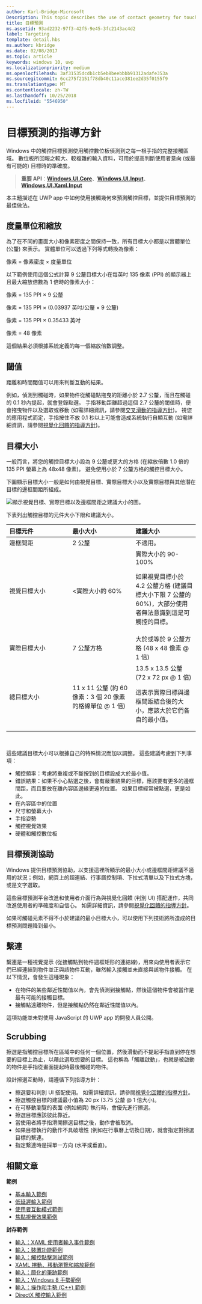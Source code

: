 ```yaml
---
author: Karl-Bridge-Microsoft
Description: This topic describes the use of contact geometry for touch targeting and provides best practices for targeting in Windows Runtime apps.
title: 目標預測
ms.assetid: 93ad2232-97f3-42f5-9e45-3fc2143ac4d2
label: Targeting
template: detail.hbs
ms.author: kbridge
ms.date: 02/08/2017
ms.topic: article
keywords: windows 10, uwp
ms.localizationpriority: medium
ms.openlocfilehash: 3af31535dcdb1cb5eb8beebbbb91312adafe353a
ms.sourcegitcommit: 6cc275f2151f78db40c11ace381ee2d35f0155f9
ms.translationtype: MT
ms.contentlocale: zh-TW
ms.lasthandoff: 10/25/2018
ms.locfileid: "5546950"
---
```

# <a name="guidelines-for-targeting"></a>目標預測的指導方針


Windows 中的觸控目標預測使用觸控數位板偵測到之每一根手指的完整接觸區域。 數位板所回報之較大、較複雜的輸入資料，可用於提高判斷使用者意向 (或最有可能的) 目標時的準確度。

> **重要 API**：[**Windows.UI.Core**](https://msdn.microsoft.com/library/windows/apps/br208383)、[**Windows.UI.Input**](https://msdn.microsoft.com/library/windows/apps/br242084)、[**Windows.UI.Xaml.Input**](https://msdn.microsoft.com/library/windows/apps/br227994)

本主題描述在 UWP app 中如何使用接觸幾何來預測觸控目標，並提供目標預測的最佳做法。

## <a name="measurements-and-scaling"></a>度量單位和縮放


為了在不同的畫面大小和像素密度之間保持一致，所有目標大小都是以實體單位 (公釐) 來表示。 實體單位可以透過下列等式轉換為像素：

像素 = 像素密度 × 度量單位

以下範例使用這個公式計算 9 公釐目標大小在每英吋 135 像素 (PPI) 的顯示器上且最大縮放倍數為 1 倍時的像素大小：

像素 = 135 PPI × 9 公釐

像素 = 135 PPI × (0.03937 英吋/公釐 × 9 公釐)

像素 = 135 PPI × 0.35433 英吋

像素 = 48 像素

這個結果必須根據系統定義的每一個縮放倍數調整。

## <a name="thresholds"></a>閾值


距離和時間閾值可以用來判斷互動的結果。

例如，偵測到觸碰時，如果物件從觸碰點拖曳的距離小於 2.7 公釐，而且在觸碰的 0.1 秒內提起，就會登錄點選。 手指移動距離超過這個 2.7 公釐的閾值時，便會拖曳物件以及選取或移動 (如需詳細資訊，請參閱[交叉滑動的指導方針](guidelines-for-cross-slide.md))。 視您的應用程式而定，手指按住不放 0.1 秒以上可能會造成系統執行自顯互動 (如需詳細資訊，請參閱[視覺化回饋的指導方針](guidelines-for-visualfeedback.md))。

## <a name="target-sizes"></a>目標大小


一般而言，將您的觸控目標大小設為 9 公釐或更大的方格 (在縮放倍數 1.0 倍的 135 PPI 螢幕上為 48x48 像素)。 避免使用小於 7 公釐方格的觸控目標大小。

下圖顯示目標大小一般是如何由視覺目標、實際目標大小以及實際目標與其他潛在目標的邊框間距所組成。

![顯示視覺目標、實際目標以及邊框間距之建議大小的圖。](images/targeting-size.png)

下表列出觸控目標的元件大小下限和建議大小。

<table>
<colgroup>
<col width="33%" />
<col width="33%" />
<col width="33%" />
</colgroup>
<thead>
<tr class="header">
<th align="left">目標元件</th>
<th align="left">最小大小</th>
<th align="left">建議大小</th>
</tr>
</thead>
<tbody>
<tr class="odd">
<td align="left">邊框間距</td>
<td align="left">2 公釐</td>
<td align="left">不適用。</td>
</tr>
<tr class="even">
<td align="left">視覺目標大小</td>
<td align="left">&lt;實際大小的 60%</td>
<td align="left">實際大小的 90-100%
<p>如果視覺目標小於 4.2 公釐方格 (建議目標大小下限 7 公釐的 60%)，大部分使用者無法意識到這是可觸控的目標。</p></td>
</tr>
<tr class="odd">
<td align="left">實際目標大小</td>
<td align="left">7 公釐方格</td>
<td align="left">大於或等於 9 公釐方格 (48 x 48 像素 @ 1 倍)</td>
</tr>
<tr class="even">
<td align="left">總目標大小</td>
<td align="left">11 x 11 公釐 (約 60 像素：3 個 20 像素的格線單位 @ 1 倍)</td>
<td align="left">13.5 x 13.5 公釐 (72 x 72 px @ 1 倍)
<p>這表示實際目標與邊框間距結合後的大小，應該大於它們各自的最小值。</p></td>
</tr>
</tbody>
</table>

 

這些建議目標大小可以根據自己的特殊情況而加以調整。 這些建議考慮到下列事項：

-   觸控頻率：考慮將重複或不斷按到的目標設成大於最小值。
-   錯誤結果：如果不小心點選之後，會有嚴重結果的目標，應該要有更多的邊框間距，而且要放在離內容區邊緣更遠的位置。 如果目標經常被點選，更是如此。
-   在內容區中的位置
-   尺寸和螢幕大小
-   手指姿勢
-   觸控視覺效果
-   硬體和觸控數位板

## <a name="targeting-assistance"></a>目標預測協助


Windows 提供目標預測協助，以支援這裡所顯示的最小大小或邊框間距建議不適用的狀況；例如，網頁上的超連結、行事曆控制項、下拉式清單以及下拉式方塊，或是文字選取。

這些目標預測平台改進和使用者介面行為與視覺化回饋 (判別 UI) 搭配運作，共同改進使用者的準確度和自信心。 如需詳細資訊，請參閱[視覺化回饋的指導方針](guidelines-for-visualfeedback.md)。

如果可觸碰元素不得不小於建議的最小目標大小，可以使用下列技術將所造成的目標預測問題降到最小。

## <a name="tethering"></a>繫連


繫連是一種視覺提示 (從接觸點到物件週框矩形的連結線)，用來向使用者表示它們已經連結到物件並正與該物件互動，雖然輸入接觸並未直接與該物件接觸。 在以下情況，會發生這種現象：

-   在物件的某些鄰近性閾值以內，會先偵測到接觸點，然後這個物件會被當作是最有可能的接觸目標。
-   接觸點遠離物件，但是接觸點仍然在鄰近性閾值以內。

這項功能並未對使用 JavaScript 的 UWP app 的開發人員公開。

## <a name="scrubbing"></a>Scrubbing


擦選是指觸控目標所在區域中的任何一個位置，然後滑動而不提起手指直到停在想要的目標上為止，以藉此選取想要的目標。 這也稱為「觸離啟動」，也就是被啟動的物件是手指從畫面提起時最後觸碰的物件。

設計擦選互動時，請遵循下列指導方針：

-   擦選要和判別 UI 搭配使用。 如需詳細資訊，請參閱[視覺化回饋的指導方針](guidelines-for-visualfeedback.md)。
-   擦選觸控目標的建議最小值為 20 px (3.75 公釐 @ 1 倍大小)。
-   在可移動瀏覽的表面 (例如網頁) 執行時，會優先進行擦選。
-   擦選目標應該彼此靠近。
-   當使用者將手指滑開擦選目標之後，動作會被取消。
-   如果目標執行的動作不具破壞性 (例如在行事曆上切換日期)，就會指定對擦選目標的繫連。
-   指定繫連時是採單一方向 (水平或垂直)。

## <a name="related-articles"></a>相關文章


**範例**
* [基本輸入範例](http://go.microsoft.com/fwlink/p/?LinkID=620302)
* [低延遲輸入範例](http://go.microsoft.com/fwlink/p/?LinkID=620304)
* [使用者互動模式範例](http://go.microsoft.com/fwlink/p/?LinkID=619894)
* [焦點視覺效果範例](http://go.microsoft.com/fwlink/p/?LinkID=619895)

**封存範例**
* [輸入：XAML 使用者輸入事件範例](http://go.microsoft.com/fwlink/p/?linkid=226855)
* [輸入：裝置功能範例](http://go.microsoft.com/fwlink/p/?linkid=231530)
* [輸入：觸控點擊測試範例](http://go.microsoft.com/fwlink/p/?linkid=231590)
* [XAML 捲動、移動瀏覽和縮放範例](http://go.microsoft.com/fwlink/p/?linkid=251717)
* [輸入：簡化的筆跡範例](http://go.microsoft.com/fwlink/p/?linkid=246570)
* [輸入：Windows 8 手勢範例](http://go.microsoft.com/fwlink/p/?LinkId=264995)
* [輸入：操作和手勢 (C++) 範例](http://go.microsoft.com/fwlink/p/?linkid=231605)
* [DirectX 觸控輸入範例](http://go.microsoft.com/fwlink/p/?LinkID=231627)
 

 




